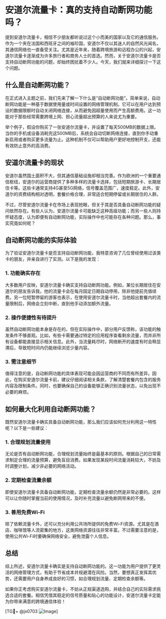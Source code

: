 # 安道尔流量卡：真的支持自动断网功能吗？

提到安道尔流量卡，相信不少朋友都听说过这个小而美的国家以及它的通信服务。作为一个夹在法国和西班牙之间的袖珍国，安道尔不仅以其迷人的自然风光闻名，其通信网络也一直备受关注。尤其是近年来，随着跨境旅游和远程办公的兴起，安道尔流量卡逐渐成为许多旅行者和商务人士的首选。然而，关于安道尔流量卡是否支持自动断网功能的问题，却始终困扰着不少人。今天，我们就来详细探讨一下这个问题。

## 什么是自动断网功能？

在正式进入主题之前，我们先来了解一下什么是“自动断网功能”。简单来说，自动断网功能是一种基于数据使用量或时间设置的网络管理机制。它可以在用户达到预设的数据限额时自动关闭网络连接，从而避免因超量使用而产生高额费用。这一功能对于那些经常需要跨境上网、担心流量超出预算的人来说尤为重要。

举个例子，假设你购买了一张安道尔流量卡，并设置了每天500MB的数据上限。当你的手机或设备消耗完这500MB后，系统会自动切断网络连接，直到你手动重新启用或者购买更多流量为止。这种机制不仅可以帮助用户更好地控制开支，还能有效防止意外的高消费。

## 安道尔流量卡的现状

安道尔虽然国土面积不大，但其通信基础设施却相当完善。作为欧洲的一个重要通信枢纽，安道尔的运营商提供了多种多样的流量卡选择，包括短期旅游卡、长期居住卡等。这些卡通常支持4G甚至5G网络，信号覆盖范围广，速度稳定。此外，安道尔的资费结构相对透明，套餐价格合理，非常适合短期停留或长期居住的人群。

不过，尽管安道尔流量卡在市场上表现抢眼，但关于其是否具备自动断网功能的疑问依然存在。有些人认为，安道尔流量卡可能缺乏这种高级功能；而另一些人则持怀疑态度，认为即便有自动断网功能，实际操作中也可能存在各种问题。那么，事实究竟如何呢？

## 自动断网功能的实际体验

为了验证安道尔流量卡是否支持自动断网功能，我特意咨询了几位曾经使用过该类卡的朋友，并亲自进行了实测。以下是我的发现：

### 1. **功能确实存在**
大多数用户反映，安道尔流量卡确实支持自动断网功能。例如，某位长期居住在安道尔的朋友告诉我，他的流量卡会在每月固定日期自动停用，除非他提前充值续费。另一位短暂停留的游客也表示，在使用安道尔流量卡时，当他超出套餐内的流量限制后，网络会立刻中断，直到他手动添加额外流量。

### 2. **操作便捷性有待提升**
虽然自动断网功能本身是存在的，但在实际操作中，部分用户反馈称，该功能的触发条件不够直观。比如，有些卡需要通过特定的应用程序查看剩余流量，而并非所有设备都能直接显示相关信息。此外，当流量耗尽时，网络断开的速度有时会稍显滞后，导致短时间内仍能继续浏览少量内容。

### 3. **需注意细节**
值得注意的是，自动断网功能的具体表现可能会因运营商的不同而有所差异。因此，在购买安道尔流量卡前，建议仔细阅读相关条款，了解清楚套餐内包含的服务内容及限制条件。同时，也要确保自己的设备能够正确识别流量状态，以免出现不必要的麻烦。

## 如何最大化利用自动断网功能？

既然安道尔流量卡确实具备自动断网功能，那么我们应该如何充分利用这一特性呢？以下是一些建议：

### 1. **合理规划流量使用**
无论是否有自动断网功能，合理规划流量始终是最基本的原则。根据自己的日常需求制定合理的流量预算，避免盲目消费。如果发现某段时间流量消耗较大，不妨及时调整计划，减少非必要的网络活动。

### 2. **定期检查流量余额**
即使安道尔流量卡具备自动断网功能，定期检查流量余额仍然是非常必要的。这样可以让你随时掌握当前的使用情况，及时补充流量以避免断网带来的不便。

### 3. **善用免费Wi-Fi**
除了依赖流量卡外，还可以充分利用公共场所提供的免费Wi-Fi资源。尤其是在酒店、咖啡馆等人流密集的地方，这类网络资源往往非常丰富。不过需要注意的是，使用公共Wi-Fi时要确保网络安全，避免泄露个人信息。

## 总结

综上所述，安道尔流量卡确实是支持自动断网功能的。这一功能为用户提供了更灵活的网络管理方式，有助于节省成本并规避潜在风险。当然，要想真正发挥其优势，还需要用户自身养成良好的习惯，如合理规划流量、定期检查余额等。

如果你正考虑购买安道尔流量卡，不妨从正规渠道选购，并结合自己的实际需求挑选合适的套餐。相信凭借其稳定的信号质量和贴心的功能设计，安道尔流量卡定能为你带来满意的跨境通信体验！

[TG💪+ @jx0703 ![Image](https://github.com/user-attachments/assets/dbca1d08-cadb-493c-b0ec-ad6f7a83f270)]